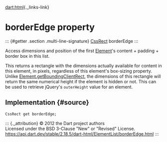 [dart:html](../../dart-html/dart-html-library){._links-link}

borderEdge property
===================

::: {#getter .section .multi-line-signature}
[CssRect](../cssrect-class) borderEdge
:::

Access dimensions and position of the first
[Element](../element-class)\'s content + padding + border box in this
list.

This returns a rectangle with the dimensions actually available for
content in this element, in pixels, regardless of this element\'s
box-sizing property. Unlike
[Element.getBoundingClientRect](../element/getboundingclientrect), the
dimensions of this rectangle will return the same numerical height if
the element is hidden or not. This can be used to retrieve jQuery\'s
`outerHeight` value for an element.

Implementation {#source}
--------------

``` {.language-dart data-language="dart"}
CssRect get borderEdge;
```

::: {._attribution}
© 2012 the Dart project authors\
Licensed under the BSD 3-Clause \"New\" or \"Revised\" License.\
<https://api.dart.dev/stable/2.18.5/dart-html/ElementList/borderEdge.html>
:::
